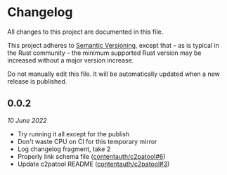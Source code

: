 # Changelog

All changes to this project are documented in this file.

This project adheres to [Semantic Versioning](https://semver.org), except that – as is typical in the Rust community – the minimum supported Rust version may be increased without a major version increase.

Do not manually edit this file. It will be automatically updated when a new release is published.

## 0.0.2
_10 June 2022_

* Try running it all except for the publish
* Don't waste CPU on CI for this temporary mirror
* Log changelog fragment, take 2
* Properly link schema file ([contentauth/c2patool#6](https://github.com/contentauth/c2patool/pull/6))
* Update c2patool README ([contentauth/c2patool#3](https://github.com/contentauth/c2patool/pull/3))

